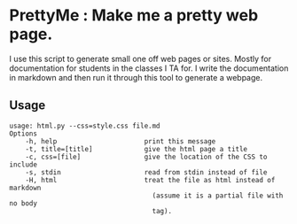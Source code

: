 PrettyMe : Make me a pretty web page.
=====================================

I use this script to generate small one off web pages or sites. Mostly for
documentation for students in the classes I TA for. I write the documentation
in markdown and then run it through this tool to generate a webpage. 

Usage
-----

    usage: html.py --css=style.css file.md
    Options
        -h, help                      print this message
        -t, title=[title]             give the html page a title
        -c, css=[file]                give the location of the CSS to include
        -s, stdin                     read from stdin instead of file
        -H, html                      treat the file as html instead of markdown
                                        (assume it is a partial file with no body
                                        tag).

